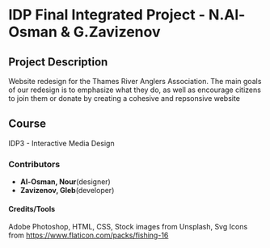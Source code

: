 # IDP Final Integrated Project - N.Al-Osman & G.Zavizenov

## Project Description
Website redesign for the Thames River Anglers Association. The main goals of our redesign is to emphasize what they do, as well as encourage citizens to join them or donate by creating a cohesive and repsonsive website

## Course

IDP3 - Interactive Media Design

### Contributors

- **Al-Osman, Nour**(designer)
- **Zavizenov, Gleb**(developer)

#### Credits/Tools
Adobe Photoshop, HTML, CSS, Stock images from Unsplash, Svg Icons from https://www.flaticon.com/packs/fishing-16


